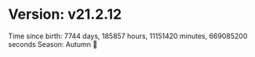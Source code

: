 # Version: v21.2.12
Time since birth: 7744 days, 185857 hours, 11151420 minutes, 669085200 seconds
Season: Autumn 🍁
